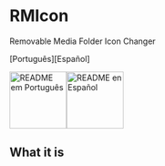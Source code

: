 # RMIcon
Removable Media Folder Icon Changer

[Português][Español]

<img src="https://cdn.pixabay.com/photo/2018/06/02/05/16/brazil-3447802_960_720.png" alt="README em Português" width="100x100"/><img src="https://cdn.pixabay.com/photo/2018/06/02/05/17/spain-3447828_960_720.png" alt="README en Español" width="100x100"/>
## What it is
